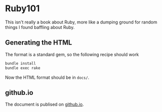 # Ruby101

This isn't really a book about Ruby, more like a dumping ground for random things I found baffling about Ruby.

## Generating the HTML

The format is a standard gem, so the following recipe should work

```sh
bundle install
bundle exec rake
```

Now the HTML format should be in `docs/`.

## github.io

The document is publised on [github.io](https://ruby_101.github.io/).
